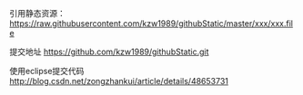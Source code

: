 引用静态资源：
https://raw.githubusercontent.com/kzw1989/githubStatic/master/xxx/xxx.file

提交地址
https://github.com/kzw1989/githubStatic.git

使用eclipse提交代码
http://blog.csdn.net/zongzhankui/article/details/48653731